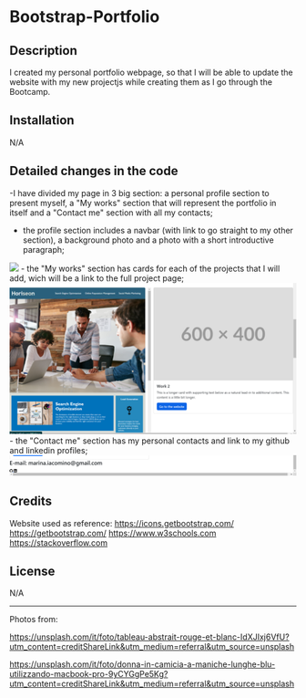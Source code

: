 # Bootstrap-Portfolio


## Description

 I created my personal portfolio webpage, so that I will be able to update the website with my new projectjs while creating them as I go through the Bootcamp.

## Installation

N/A

## Detailed changes in the code

-I have divided my page in 3 big section: a personal profile section to present myself, a "My works" section that will represent the portfolio in itself and a "Contact me" section with all my contacts;
- the profile section includes a navbar (with link to go straight to my other section), a background photo and a photo with a short introductive paragraph;
<img src="./images/Screenshot header.png">
- the "My works" section has cards for each of the projects that I will add, wich will be a link to the full project page;
<img src="./images/screenshot my works.png">
- the "Contact me" section has my personal contacts and link to my github and linkedin profiles;
<img src="./images/Screenshot footer.png">

## Credits

Website used as reference:
https://icons.getbootstrap.com/
https://getbootstrap.com/
https://www.w3schools.com
https://stackoverflow.com


## License

N/A

---

Photos from:

https://unsplash.com/it/foto/tableau-abstrait-rouge-et-blanc-IdXJIxj6VfU?utm_content=creditShareLink&utm_medium=referral&utm_source=unsplash

https://unsplash.com/it/foto/donna-in-camicia-a-maniche-lunghe-blu-utilizzando-macbook-pro-9yCYGgPe5Kg?utm_content=creditShareLink&utm_medium=referral&utm_source=unsplash